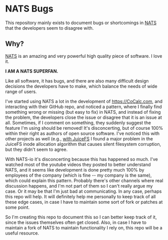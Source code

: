 # NATS Bugs

This repository mainly exists to document bugs or shortcomings in [NATS](https://nats.io/) that the developers seem to disagree with.

## Why?

[NATS](https://nats.io/) is an amazing and very powerful high quality piece of software. I love it. 

**I AM A NATS SUPERFAN.**

Like all software, it has bugs, and there are also many difficult design decisions
the developers have to make, which balance the needs of wide range of users.

I've started using NATS a lot in the development of https://CoCalc.com, and interacting with their GitHub repo,
and noticed a pattern, where I finally find something wrong or missing \(but easy to fix\)
in NATS, and instead of fixing the problem, the developers close the issue or disagree
that it is an issue at all. Sometimes, if I comment on something, they suddenly suggest the feature I'm
using should be removed! It's disconcerting, but of course 100% within their right
as authors of open source software. I've noticed this with other projects as well
\(e.g., [with JuiceFS](https://github.com/sagemathinc/cocalc-compute-docker/tree/main/src/cloud-filesystem/patches/juicefs)
I found a major problem in the JuiceFS inode allocation algorithm
that causes silent filesystem corruption, but they didn't seem
to agree.

With NATS-io it's disconcerting because this has happened so much. I've watched most of the youtube videos they posted to better understand NATS, and it seems like development is done pretty much 100% by employees of the company (which is fine -- my company is the same), which could explain this pattern. Probably there's other channels where real discussion happens, and I'm not part of them so I can't really argue my case. Or it may be that I'm just bad at
communicating. In any case, perhaps this repo will help.  It will definitely help me personally
to keep track of all these edge cases, in case I have to maintain some sort of fork or
patches at some point.

So I'm creating this repo to document this so I can better keep track of it, since the
issues themselves often get closed. Also, in case I have to maintain a fork of NATS to
maintain functionality I rely on, this repo will be a useful resource.
